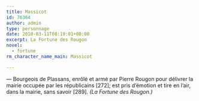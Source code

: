 ```yaml
---
title: Massicot
id: 76364
author: admin
type: personnage
date: 2010-03-11T08:19:01+00:00
excerpt: La Fortune des Rougon
novel:
  - fortune
rm_character_name_main: Massicot

---
```

— Bourgeois de Plassans, enrôlé et armé par Pierre Rougon pour délivrer la mairie occupée par les républicains [272]; est pris d’émotion et tire en l’air, dans la mairie, sans savoir [289]. _(La Fortune des Rougon.)_